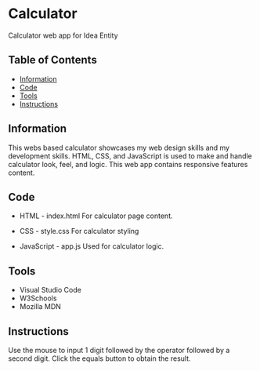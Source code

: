 # Calculator
Calculator web app for Idea Entity

## Table of Contents

* [Information](#information)
* [Code](#code)
* [Tools](#tools)
* [Instructions](#Instructions)

## Information

This webs based calculator showcases my web design skills and my development skills. HTML, CSS, and JavaScript is used to make and handle calculator look, feel, and logic. This web app contains responsive features content.

## Code

* HTML - index.html
For calculator page content.

* CSS - style.css
For calculator styling

* JavaScript - app.js
Used for calculator logic.

## Tools

* Visual Studio Code
* W3Schools
* Mozilla MDN

## Instructions
Use the mouse to input 1 digit followed by the operator followed by a second digit. Click the equals button to obtain the result. 
